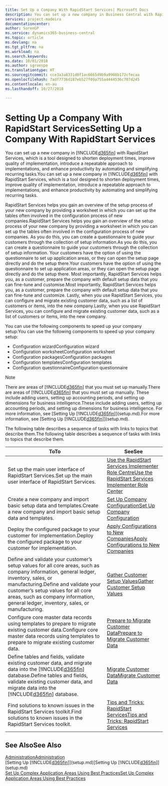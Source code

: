 ```yaml
---
title: Set Up a Company With RapidStart Services| Microsoft Docs
description: You can set up a new company in Business Central with RapidStart services, which is a tool designed to shorten deployment times, improve quality of implementation, introduce a repeatable approach to implementations, and enhance productivity by automating and simplifying recurring tasks.
services: project-madeira
documentationcenter: 
author: SorenGP
ms.service: dynamics365-business-central
ms.topic: article
ms.devlang: na
ms.tgt_pltfrm: na
ms.workload: na
ms.search.keywords: 
ms.date: 10/01/2018
ms.author: sgroespe
ms.translationtype: HT
ms.sourcegitcommit: cce3a3a8331d8f1ac6665d9b9a9908b172cfecaa
ms.openlocfilehash: 7adf7736d187eb527f09a755a4444536c707d245
ms.contentlocale: en-au
ms.lasthandoff: 10/27/2018

---
```

# <a name="setting-up-a-company-with-rapidstart-services"></a><span data-ttu-id="cc151-103">Setting Up a Company With RapidStart Services</span><span class="sxs-lookup"><span data-stu-id="cc151-103">Setting Up a Company With RapidStart Services</span></span>
<span data-ttu-id="cc151-104">You can set up a new company in [!INCLUDE[d365fin](includes/d365fin_md.md)] with RapidStart Services, which is a tool designed to shorten deployment times, improve quality of implementation, introduce a repeatable approach to implementations, and enhance productivity by automating and simplifying recurring tasks.</span><span class="sxs-lookup"><span data-stu-id="cc151-104">You can set up a new company in [!INCLUDE[d365fin](includes/d365fin_md.md)] with RapidStart Services, which is a tool designed to shorten deployment times, improve quality of implementation, introduce a repeatable approach to implementations, and enhance productivity by automating and simplifying recurring tasks.</span></span>  

<span data-ttu-id="cc151-105">RapidStart Services helps you gain an overview of the setup process of your new company by providing a worksheet in which you can set up the tables often involved in the configuration process of new companies.</span><span class="sxs-lookup"><span data-stu-id="cc151-105">RapidStart Services helps you gain an overview of the setup process of your new company by providing a worksheet in which you can set up the tables often involved in the configuration process of new companies.</span></span> <span data-ttu-id="cc151-106">As you do this, you can create a questionnaire to guide your customers through the collection of setup information.</span><span class="sxs-lookup"><span data-stu-id="cc151-106">As you do this, you can create a questionnaire to guide your customers through the collection of setup information.</span></span> <span data-ttu-id="cc151-107">Your customers have the option of using the questionnaire to set up application areas, or they can open the setup page directly and do the setup there.</span><span class="sxs-lookup"><span data-stu-id="cc151-107">Your customers have the option of using the questionnaire to set up application areas, or they can open the setup page directly and do the setup there.</span></span> <span data-ttu-id="cc151-108">Most importantly, RapidStart Services helps you, as a customer, prepare the company with default setup data that you can fine-tune and customise.</span><span class="sxs-lookup"><span data-stu-id="cc151-108">Most importantly, RapidStart Services helps you, as a customer, prepare the company with default setup data that you can fine-tune and customize.</span></span> <span data-ttu-id="cc151-109">Lastly, when you use RapidStart Services, you can configure and migrate existing customer data, such as a list of customers or items, into the new company.</span><span class="sxs-lookup"><span data-stu-id="cc151-109">Lastly, when you use RapidStart Services, you can configure and migrate existing customer data, such as a list of customers or items, into the new company.</span></span>

<span data-ttu-id="cc151-110">You can use the following components to speed up your company setup:</span><span class="sxs-lookup"><span data-stu-id="cc151-110">You can use the following components to speed up your company setup:</span></span>  

-   <span data-ttu-id="cc151-111">Configuration wizard</span><span class="sxs-lookup"><span data-stu-id="cc151-111">Configuration wizard</span></span>  
-   <span data-ttu-id="cc151-112">Configuration worksheet</span><span class="sxs-lookup"><span data-stu-id="cc151-112">Configuration worksheet</span></span>  
-   <span data-ttu-id="cc151-113">Configuration packages</span><span class="sxs-lookup"><span data-stu-id="cc151-113">Configuration packages</span></span>  
-   <span data-ttu-id="cc151-114">Configuration templates</span><span class="sxs-lookup"><span data-stu-id="cc151-114">Configuration templates</span></span>  
-   <span data-ttu-id="cc151-115">Configuration questionnaire</span><span class="sxs-lookup"><span data-stu-id="cc151-115">Configuration questionnaire</span></span>  

> [!Note]  
>  <span data-ttu-id="cc151-116">There are areas of [!INCLUDE[d365fin](includes/d365fin_md.md)] that you must set up manually.</span><span class="sxs-lookup"><span data-stu-id="cc151-116">There are areas of [!INCLUDE[d365fin](includes/d365fin_md.md)] that you must set up manually.</span></span> <span data-ttu-id="cc151-117">These include adding users, setting up accounting periods, and setting up dimensions for business intelligence.</span><span class="sxs-lookup"><span data-stu-id="cc151-117">These include adding users, setting up accounting periods, and setting up dimensions for business intelligence.</span></span> <span data-ttu-id="cc151-118">For more information, see [Setting Up [!INCLUDE[d365fin](includes/d365fin_md.md)]](setup.md).</span><span class="sxs-lookup"><span data-stu-id="cc151-118">For more information, see [Setting Up [!INCLUDE[d365fin](includes/d365fin_md.md)]](setup.md).</span></span>

 <span data-ttu-id="cc151-119">The following table describes a sequence of tasks with links to topics that describe them.</span><span class="sxs-lookup"><span data-stu-id="cc151-119">The following table describes a sequence of tasks with links to topics that describe them.</span></span>

|<span data-ttu-id="cc151-120">**To**</span><span class="sxs-lookup"><span data-stu-id="cc151-120">**To**</span></span>|<span data-ttu-id="cc151-121">**See**</span><span class="sxs-lookup"><span data-stu-id="cc151-121">**See**</span></span>|  
|------------|-------------|  
|<span data-ttu-id="cc151-122">Set up the main user interface of RapidStart Services.</span><span class="sxs-lookup"><span data-stu-id="cc151-122">Set up the main user interface of RapidStart Services.</span></span>|[<span data-ttu-id="cc151-123">Use the RapidStart Services Implementer Role Centre</span><span class="sxs-lookup"><span data-stu-id="cc151-123">Use the RapidStart Services Implementer Role Center</span></span>](admin-how-to-use-the-rapidstart-services-role-center-to-track-progress.md)|  
|<span data-ttu-id="cc151-124">Create a new company and import basic setup data and templates.</span><span class="sxs-lookup"><span data-stu-id="cc151-124">Create a new company and import basic setup data and templates.</span></span>|[<span data-ttu-id="cc151-125">Set Up Company Configuration</span><span class="sxs-lookup"><span data-stu-id="cc151-125">Set Up Company Configuration</span></span>](admin-set-up-company-configuration.md)|  
|<span data-ttu-id="cc151-126">Deploy the configured package to your customer for implementation.</span><span class="sxs-lookup"><span data-stu-id="cc151-126">Deploy the configured package to your customer for implementation.</span></span>|[<span data-ttu-id="cc151-127">Apply Configurations to New Companies</span><span class="sxs-lookup"><span data-stu-id="cc151-127">Apply Configurations to New Companies</span></span>](admin-apply-configuration-to-new-companies.md)|
|<span data-ttu-id="cc151-128">Define and validate your customer’s setup values for all core areas, such as company information, general ledger, inventory, sales, or manufacturing.</span><span class="sxs-lookup"><span data-stu-id="cc151-128">Define and validate your customer’s setup values for all core areas, such as company information, general ledger, inventory, sales, or manufacturing.</span></span>|[<span data-ttu-id="cc151-129">Gather Customer Setup Values</span><span class="sxs-lookup"><span data-stu-id="cc151-129">Gather Customer Setup Values</span></span>](admin-gather-customer-setup-values.md)|  
|<span data-ttu-id="cc151-130">Configure core master data records using templates to prepare to migrate existing customer data.</span><span class="sxs-lookup"><span data-stu-id="cc151-130">Configure core master data records using templates to prepare to migrate existing customer data.</span></span>|[<span data-ttu-id="cc151-131">Prepare to Migrate Customer Data</span><span class="sxs-lookup"><span data-stu-id="cc151-131">Prepare to Migrate Customer Data</span></span>](admin-use-templates-to-prepare-customer-data-for-migration.md)|  
|<span data-ttu-id="cc151-132">Define tables and fields, validate existing customer data, and migrate data into the [!INCLUDE[d365fin](includes/d365fin_md.md)] database.</span><span class="sxs-lookup"><span data-stu-id="cc151-132">Define tables and fields, validate existing customer data, and migrate data into the [!INCLUDE[d365fin](includes/d365fin_md.md)] database.</span></span>|[<span data-ttu-id="cc151-133">Migrate Customer Data</span><span class="sxs-lookup"><span data-stu-id="cc151-133">Migrate Customer Data</span></span>](admin-migrate-customer-data.md)|  
|<span data-ttu-id="cc151-134">Find solutions to known issues in the RapidStart Services toolkit.</span><span class="sxs-lookup"><span data-stu-id="cc151-134">Find solutions to known issues in the RapidStart Services toolkit.</span></span>|[<span data-ttu-id="cc151-135">Tips and Tricks: RapidStart Services</span><span class="sxs-lookup"><span data-stu-id="cc151-135">Tips and Tricks: RapidStart Services</span></span>](admin-tips-and-tricks-rapidstart-services.md)|  

## <a name="see-also"></a><span data-ttu-id="cc151-136">See Also</span><span class="sxs-lookup"><span data-stu-id="cc151-136">See Also</span></span>  
[<span data-ttu-id="cc151-137">Administration</span><span class="sxs-lookup"><span data-stu-id="cc151-137">Administration</span></span>](admin-setup-and-administration.md)  
<span data-ttu-id="cc151-138">[Setting Up [!INCLUDE[d365fin](includes/d365fin_md.md)]](setup.md)</span><span class="sxs-lookup"><span data-stu-id="cc151-138">[Setting Up [!INCLUDE[d365fin](includes/d365fin_md.md)]](setup.md)</span></span>  
[<span data-ttu-id="cc151-139">Set Up Complex Application Areas Using Best Practices</span><span class="sxs-lookup"><span data-stu-id="cc151-139">Set Up Complex Application Areas Using Best Practices</span></span>](set-up-complex-application-areas-using-best-practices.md)   

